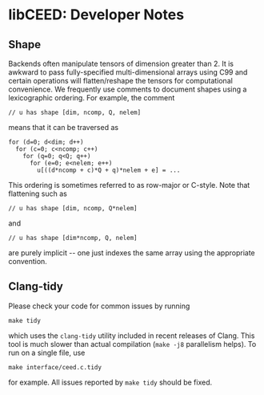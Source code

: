 # libCEED: Developer Notes

## Shape

Backends often manipulate tensors of dimension greater than 2.  It is
awkward to pass fully-specified multi-dimensional arrays using C99 and
certain operations will flatten/reshape the tensors for computational
convenience.  We frequently use comments to document shapes using a
lexicographic ordering.  For example, the comment

    // u has shape [dim, ncomp, Q, nelem]

means that it can be traversed as

    for (d=0; d<dim; d++)
      for (c=0; c<ncomp; c++)
        for (q=0; q<Q; q++)
          for (e=0; e<nelem; e++)
            u[((d*ncomp + c)*Q + q)*nelem + e] = ...

This ordering is sometimes referred to as row-major or C-style.  Note
that flattening such as

    // u has shape [dim, ncomp, Q*nelem]

and

    // u has shape [dim*ncomp, Q, nelem]

are purely implicit -- one just indexes the same array using the
appropriate convention.

## Clang-tidy

Please check your code for common issues by running
```
make tidy
````
which uses the `clang-tidy` utility included in recent releases of Clang.  This
tool is much slower than actual compilation (`make -j8` parallelism helps).  To
run on a single file, use
```
make interface/ceed.c.tidy
```
for example.  All issues reported by `make tidy` should be fixed.